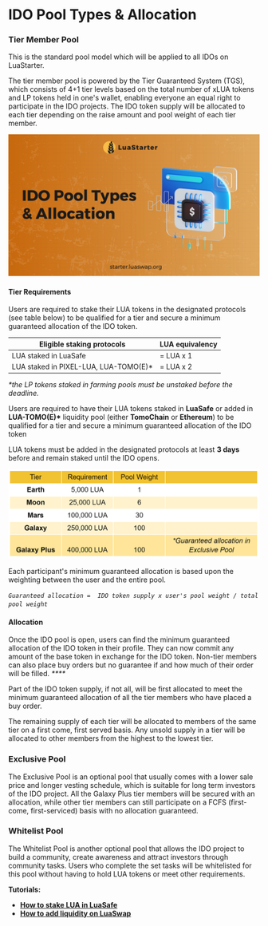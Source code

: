 # IDO Pool Types & Allocation

### Tier Member Pool

This is the standard pool model which will be applied to all IDOs on LuaStarter.&#x20;

The tier member pool is powered by the Tier Guaranteed System (TGS), which consists of 4+1 tier levels based on the total number of xLUA tokens and LP tokens held in one's wallet, enabling everyone an equal right to participate in the IDO projects. The IDO token supply will be allocated to each tier depending on the raise amount and pool weight of each tier member.

![](<../../.gitbook/assets/DO Pool Types & Allocation.jpg>)

#### **Tier Requirements**

Users are required to stake their LUA tokens in the designated protocols (see table below) to be qualified for a tier and secure a minimum guaranteed allocation of the IDO token.&#x20;

| **Eligible staking protocols**         | **LUA equivalency** |
| -------------------------------------- | ------------------- |
| LUA staked in LuaSafe                  | = LUA x 1           |
| LUA staked in PIXEL-LUA, LUA-TOMO(E)\* | = LUA x 2           |

_\*the LP tokens staked in farming pools must be unstaked before the deadline._

Users are required to have their LUA tokens staked in **LuaSafe** or added in **LUA-TOMO(E)\*** liquidity pool (either **TomoChain** or **Ethereum**) to be qualified for a tier and secure a minimum guaranteed allocation of the IDO token

LUA tokens must be added in the designated protocols at least **3 days** before and remain staked until the IDO opens.

![](<../../.gitbook/assets/image (112).png>)

Each participant's minimum guaranteed allocation is based upon the weighting between the user and the entire pool.

_`Guaranteed allocation =  IDO token supply x user's pool weight / total pool weight`_

#### **Allocation**

Once the IDO pool is open, users can find the minimum guaranteed allocation of the IDO token in their profile. They can now commit any amount of the base token in exchange for the IDO token. Non-tier members can also place buy orders but no guarantee if and how much of their order will be filled. _****_&#x20;

Part of the IDO token supply, if not all, will be first allocated to meet the minimum guaranteed allocation of all the tier members who have placed a buy order.&#x20;

The remaining supply of each tier will be allocated to members of the same tier on a first come, first served basis. Any unsold supply in a tier will be allocated to other members from the highest to the lowest tier.&#x20;

### Exclusive Pool

The Exclusive Pool is an optional pool that usually comes with a lower sale price and longer vesting schedule, which is suitable for long term investors of the IDO project. All the Galaxy Plus tier members will be secured with an allocation, while other tier members can still participate on a FCFS (first-come, first-serviced) basis with no allocation guaranteed.

### Whitelist Pool

The Whitelist Pool is another optional pool that allows the IDO project to build a community, create awareness and attract investors through community tasks. Users who complete the set tasks will be whitelisted for this pool without having to hold LUA tokens or meet other requirements.&#x20;



**Tutorials:**

* [**How to stake LUA in LuaSafe**](https://docs.tomochain.com/luaswap/luasafe)
* [**How to add liquidity on LuaSwap**](https://docs.tomochain.com/luaswap/tutorial/how-to-add-remove-liquidity-on-luaswap)

